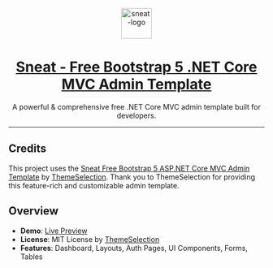 <p align="center">
   <a href="https://themeselection.com/item/sneat-free-aspnet-core-mvc-admin-template/" target="_blank">
      <img src="https://cdn.themeselection.com/ts-assets/sneat/logo/logo.png" alt="sneat-logo" width="60px">
   </a>
</p>

<h1 align="center">
   <a href="https://themeselection.com/item/sneat-free-aspnet-core-mvc-admin-template/" target="_blank">
      Sneat - Free Bootstrap 5 .NET Core MVC Admin Template
   </a>
</h1>

<p align="center">A powerful & comprehensive free .NET Core MVC admin template built for developers.</p>

---

## Credits

This project uses the [Sneat Free Bootstrap 5 ASP.NET Core MVC Admin Template](https://themeselection.com/item/sneat-free-aspnet-core-mvc-admin-template/) by [ThemeSelection](https://themeselection.com/). Thank you to ThemeSelection for providing this feature-rich and customizable admin template.

## Overview

- **Demo**: [Live Preview](https://demos.themeselection.com/sneat-aspnet-core-mvc-admin-template-free/html/)
- **License**: MIT License by [ThemeSelection](https://themeselection.com/)
- **Features**: Dashboard, Layouts, Auth Pages, UI Components, Forms, Tables
